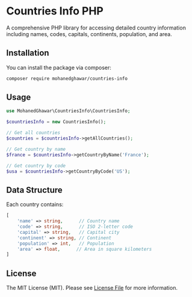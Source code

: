 # Countries Info PHP

A comprehensive PHP library for accessing detailed country information including names, codes, capitals, continents, population, and area.

## Installation

You can install the package via composer:

```bash
composer require mohanedghawar/countries-info
```

## Usage

```php
use MohanedGhawar\CountriesInfo\CountriesInfo;

$countriesInfo = new CountriesInfo();

// Get all countries
$countries = $countriesInfo->getAllCountries();

// Get country by name
$france = $countriesInfo->getCountryByName('France');

// Get country by code
$usa = $countriesInfo->getCountryByCode('US');
```

## Data Structure

Each country contains:
```php
[
    'name' => string,      // Country name
    'code' => string,      // ISO 2-letter code
    'capital' => string,   // Capital city
    'continent' => string, // Continent
    'population' => int,   // Population
    'area' => float,      // Area in square kilometers
]
```

## License

The MIT License (MIT). Please see [License File](LICENSE.md) for more information.
